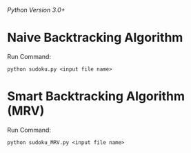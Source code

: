 *Python Version 3.0+*


# Naive Backtracking Algorithm

Run Command:
```
python sudoku.py <input file name>
```

# Smart Backtracking Algorithm (MRV)

Run Command:
```
python sudoku_MRV.py <input file name>
```